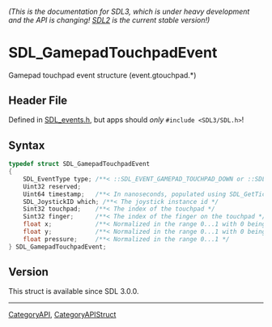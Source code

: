 ###### (This is the documentation for SDL3, which is under heavy development and the API is changing! [SDL2](https://wiki.libsdl.org/SDL2/) is the current stable version!)
# SDL_GamepadTouchpadEvent

Gamepad touchpad event structure (event.gtouchpad.*)

## Header File

Defined in [SDL_events.h](https://github.com/libsdl-org/SDL/blob/main/include/SDL3/SDL_events.h), but apps should _only_ `#include <SDL3/SDL.h>`!

## Syntax

```c
typedef struct SDL_GamepadTouchpadEvent
{
    SDL_EventType type; /**< ::SDL_EVENT_GAMEPAD_TOUCHPAD_DOWN or ::SDL_EVENT_GAMEPAD_TOUCHPAD_MOTION or ::SDL_EVENT_GAMEPAD_TOUCHPAD_UP */
    Uint32 reserved;
    Uint64 timestamp;   /**< In nanoseconds, populated using SDL_GetTicksNS() */
    SDL_JoystickID which; /**< The joystick instance id */
    Sint32 touchpad;    /**< The index of the touchpad */
    Sint32 finger;      /**< The index of the finger on the touchpad */
    float x;            /**< Normalized in the range 0...1 with 0 being on the left */
    float y;            /**< Normalized in the range 0...1 with 0 being at the top */
    float pressure;     /**< Normalized in the range 0...1 */
} SDL_GamepadTouchpadEvent;
```

## Version

This struct is available since SDL 3.0.0.

----
[CategoryAPI](CategoryAPI), [CategoryAPIStruct](CategoryAPIStruct)

